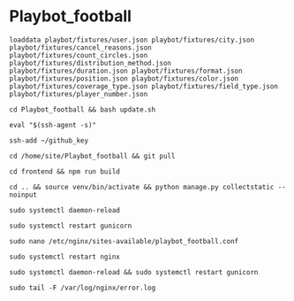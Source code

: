 # Playbot_football

`loaddata playbot/fixtures/user.json playbot/fixtures/city.json playbot/fixtures/cancel_reasons.json
playbot/fixtures/count_circles.json playbot/fixtures/distribution_method.json playbot/fixtures/duration.json
playbot/fixtures/format.json playbot/fixtures/position.json playbot/fixtures/color.json
playbot/fixtures/coverage_type.json playbot/fixtures/field_type.json playbot/fixtures/player_number.json`

`cd Playbot_football && bash update.sh`

`eval "$(ssh-agent -s)"`

`ssh-add ~/github_key`

`cd /home/site/Playbot_football && git pull`

`cd frontend && npm run build`

`cd .. && source venv/bin/activate && python manage.py collectstatic --noinput`

`sudo systemctl daemon-reload`

`sudo systemctl restart gunicorn`

`sudo nano /etc/nginx/sites-available/playbot_football.conf`

`sudo systemctl restart nginx`

`sudo systemctl daemon-reload && sudo systemctl restart gunicorn`

`sudo tail -F /var/log/nginx/error.log`